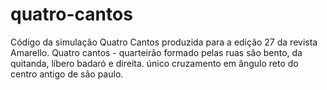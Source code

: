 # quatro-cantos
Código da simulação Quatro Cantos produzida para a edição 27 da revista Amarello.
Quatro cantos - quarteirão formado pelas ruas são bento, da quitanda, líbero badaró e direita. único cruzamento em ângulo reto do centro antigo de são paulo.
